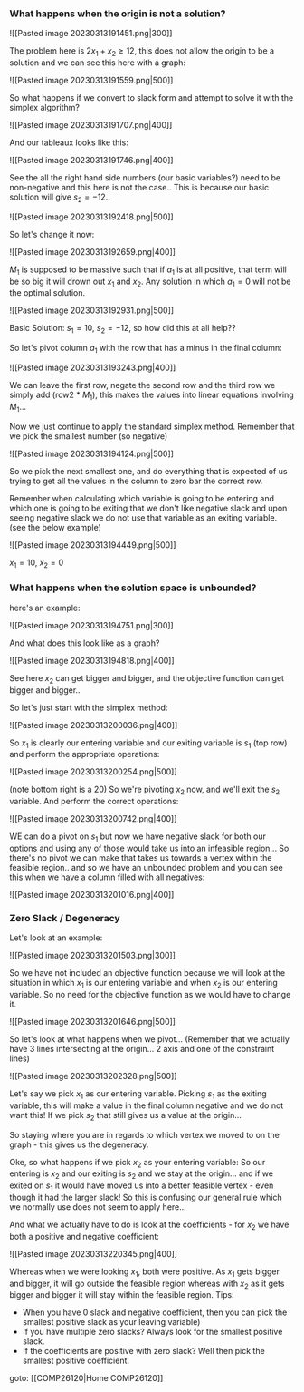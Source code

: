 ### What happens when the origin is not a solution?

![[Pasted image 20230313191451.png|300]]

The problem here is $2x_1 + x_2 \geq 12$, this does not allow the origin to be a solution and we can see this here with a graph:

![[Pasted image 20230313191559.png|500]]

So what happens if we convert to slack form and attempt to solve it with the simplex algorithm?

![[Pasted image 20230313191707.png|400]]

And our tableaux looks like this:

![[Pasted image 20230313191746.png|400]]

See the all the right hand side numbers (our basic variables?) need to be non-negative and this here is not the case.. This is because our basic solution will give $s_2 = -12$..

![[Pasted image 20230313192418.png|500]]

So let's change it now:

![[Pasted image 20230313192659.png|400]]

$M_1$ is supposed to be massive such that if $a_1$ is at all positive, that term will be so big it will drown out $x_1$ and $x_2$. Any solution in which $a_1 = 0$ will not be the optimal solution.

![[Pasted image 20230313192931.png|500]]

Basic Solution: $s_1 = 10,\ s_2 = -12$, so how did this at all help??

So let's pivot column $a_1$ with the row that has a minus in the final column:

![[Pasted image 20230313193243.png|400]]

We can leave the first row, negate the second row and the third row we simply add (row2 * $M_1$), this makes the values into linear equations involving $M_1$...

Now we just continue to apply the standard simplex method. Remember that we pick the smallest number (so negative)

![[Pasted image 20230313194124.png|500]]

So we pick the next smallest one, and do everything that is expected of us trying to get all the values in the column to zero bar the correct row.

Remember when calculating which variable is going to be entering and which one is going to be exiting that we don't like negative slack and upon seeing negative slack we do not use that variable as an exiting variable. (see the below example)

![[Pasted image 20230313194449.png|500]]

$x_1 = 10,\ x_2 = 0$

### What happens when the solution space is unbounded?

here's an example:

![[Pasted image 20230313194751.png|300]]

And what does this look like as a graph?

![[Pasted image 20230313194818.png|400]]

See here $x_2$ can get bigger and bigger, and the objective function can get bigger and bigger..

So let's just start with the simplex method:

![[Pasted image 20230313200036.png|400]]

So $x_1$ is clearly our entering variable and our exiting variable is $s_1$ (top row) and perform the appropriate operations:

![[Pasted image 20230313200254.png|500]]

(note bottom right is a $20$) So we're pivoting $x_2$ now, and we'll exit the $s_2$ variable. And perform the correct operations:

![[Pasted image 20230313200742.png|400]]

WE can do a pivot on $s_1$ but now we have negative slack for both our options and using any of those would take us into an infeasible region... So there's no pivot we can make that takes us towards a vertex within the feasible region.. and so we have an unbounded problem and you can see this when we have a column filled with all negatives:

![[Pasted image 20230313201016.png|400]]

### Zero Slack / Degeneracy

Let's look at an example:

![[Pasted image 20230313201503.png|300]]

So we have not included an objective function because we will look at the situation in which $x_1$ is our entering variable and when $x_2$ is our entering variable. So no need for the objective function as we would have to change it.

![[Pasted image 20230313201646.png|500]]

So let's look at what happens when we pivot... (Remember that we actually have 3 lines intersecting at the origin... 2  axis and one of the constraint lines)

![[Pasted image 20230313202328.png|500]]

Let's say we pick $x_1$ as our entering variable. Picking $s_1$ as the exiting variable, this will make a value in the final column negative and we do not want this! If we pick $s_2$ that still gives us a value at the origin...

So staying where you are in regards to which vertex we moved to on the graph - this gives us the degeneracy. 

Oke, so what happens if we pick $x_2$ as your entering variable:
So our entering is $x_2$ and our exiting is $s_2$ and we stay at the origin... and if we exited on $s_1$ it would have moved us into a better feasible vertex - even though it had the larger slack! So this is confusing our general rule which we normally use does not seem to apply here...

And what we actually have to do is look at the coefficients - for $x_2$ we have both a positive and negative coefficient:

![[Pasted image 20230313220345.png|400]]

Whereas when we were looking $x_1$, both were positive. As $x_1$ gets bigger and bigger, it will go outside the feasible region whereas with $x_2$ as it gets bigger and bigger it will stay within the feasible region. 
Tips:
- When you have 0 slack and negative coefficient, then you can pick the smallest positive slack as your leaving variable) 
- If you have multiple zero slacks? Always look for the smallest positive slack. 
- If the coefficients are positive with zero slack? Well then pick the smallest positive coefficient.

goto: [[COMP26120|Home COMP26120]]
